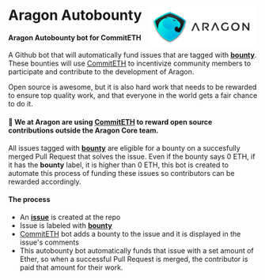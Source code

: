 # Aragon Autobounty <img align="right" src="https://github.com/aragonone/issues/blob/master/logo.png" height="80px" />

#### Aragon Autobounty bot for CommitETH
A Github bot that will automatically fund issues that are tagged with  **[bounty](https://github.com/aragon/aragon-core/labels/bounty)**.
These bounties will use [CommitETH](http://commiteth.com) to incentivize community members to participate and contribute to  the development of Aragon.

Open source is awesome, but it is also hard work that needs to be rewarded to ensure top quality work, and that everyone in the world gets a fair chance to do it.

#### 🦋 We at Aragon are using [CommitETH](http://commiteth.com) to reward open source contributions outside the Aragon Core team.
All issues tagged with **[bounty](https://github.com/aragon/aragon-core/labels/bounty)** are eligible for a bounty on a succesfully merged Pull Request that solves the issue. Even if the bounty says 0 ETH, if it has the **bounty** label, it is higher than 0 ETH, this bot is created to automate this process of funding these issues so contributors can be rewarded accordingly.

#### The process

- An **[issue](https://github.com/aragon/aragon-core/issues)** is created at the repo
- Issue is labeled with **[bounty](https://github.com/aragon/aragon-core/labels/bounty)**
- [CommitETH](http://commiteth.com) bot adds a bounty to the issue and it is displayed in the issue's comments
- This autobounty bot automatically funds that issue with a set amount of Ether, so when a successful Pull Request is merged, the contributor is paid that amount for their work.

